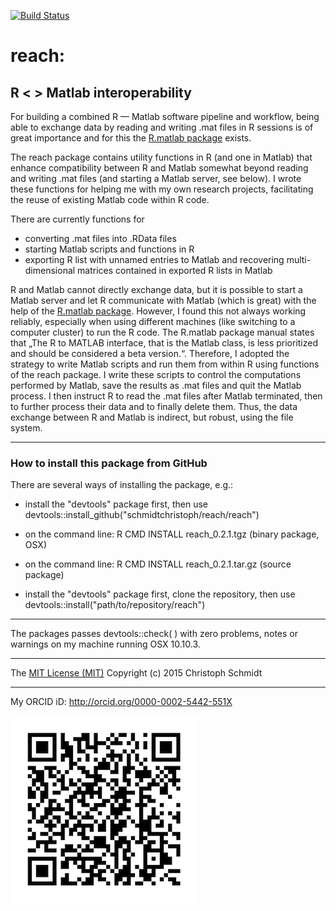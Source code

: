  [![Build Status](https://travis-ci.org/schmidtchristoph/reach.svg?branch=master)](https://travis-ci.org/schmidtchristoph/reach)

# reach:
## R < > Matlab interoperability

For building a combined R — Matlab software pipeline and workflow, being able to exchange data by reading and writing .mat files in R sessions is of great importance and for this the [R.matlab package](http://cran.r-project.org/web/packages/R.matlab/index.html) exists.

The reach package contains utility functions in R (and one in Matlab) that enhance compatibility between R and Matlab somewhat beyond reading and writing .mat files (and starting a Matlab server, see below). I wrote these functions for helping me with my own research projects, facilitating the reuse of existing Matlab code within R code.

There are currently functions for

- converting .mat files into .RData files 
- starting Matlab scripts and functions in R 
- exporting R list with unnamed entries to Matlab and recovering multi-dimensional matrices contained in exported R lists in Matlab

R and Matlab cannot directly exchange data, but it is possible to start a Matlab server and let R communicate with Matlab (which is great) with the help of the [R.matlab package](http://cran.r-project.org/web/packages/R.matlab/index.html). However, I found this not always working reliably, especially when using different machines (like switching to a computer cluster) to run the R code. The R.matlab package manual states that „The R to MATLAB interface, that is the Matlab class, is less prioritized and should be considered a beta version.“. Therefore, I adopted the strategy to write Matlab scripts and run them from within R using functions of the reach package. I write these scripts to control the computations performed by Matlab, save the results as .mat files and quit the Matlab process. I then instruct R to read the .mat files after Matlab terminated, then to further process their data and to finally delete them. Thus, the data exchange between R and Matlab is indirect, but robust, using the file system.

- - -
### How to install this package from GitHub

There are several ways of installing the package, e.g.:

- install the "devtools" package first, then use devtools::install_github("schmidtchristoph/reach/reach")

- on the command line: R CMD INSTALL reach_0.2.1.tgz (binary package, OSX)

- on the command line: R CMD INSTALL reach_0.2.1.tar.gz (source package)

- install the "devtools" package first, clone the repository, then use devtools::install("path/to/repository/reach")

- - - 
The packages passes devtools::check( ) with zero problems, notes or warnings on my machine running OSX 10.10.3.

- - - 
The [MIT License (MIT)](http://opensource.org/licenses/MIT)
Copyright (c) 2015 Christoph Schmidt

- - -
My ORCID iD: http://orcid.org/0000-0002-5442-551X

<img src="orcid.png" align="left" />
